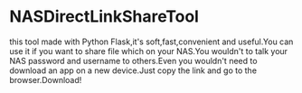 # NASDirectLinkShareTool
this tool made with Python Flask,it's soft,fast,convenient and useful.You can use it if you want to share file which on your NAS.You wouldn't to talk your NAS password and username to others.Even you wouldn't need to download an app on a new device.Just copy the link and go to the browser.Download!
